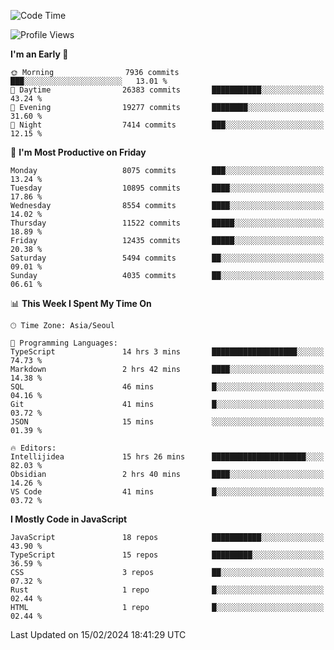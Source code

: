 <!--START_SECTION:waka-->
![Code Time](http://img.shields.io/badge/Code%20Time-5%2C651%20hrs%2015%20mins-blue)

![Profile Views](http://img.shields.io/badge/Profile%20Views-0-blue)

**I'm an Early 🐤** 

```text
🌞 Morning                7936 commits        ███░░░░░░░░░░░░░░░░░░░░░░   13.01 % 
🌆 Daytime                26383 commits       ███████████░░░░░░░░░░░░░░   43.24 % 
🌃 Evening                19277 commits       ████████░░░░░░░░░░░░░░░░░   31.60 % 
🌙 Night                  7414 commits        ███░░░░░░░░░░░░░░░░░░░░░░   12.15 % 
```
📅 **I'm Most Productive on Friday** 

```text
Monday                   8075 commits        ███░░░░░░░░░░░░░░░░░░░░░░   13.24 % 
Tuesday                  10895 commits       ████░░░░░░░░░░░░░░░░░░░░░   17.86 % 
Wednesday                8554 commits        ████░░░░░░░░░░░░░░░░░░░░░   14.02 % 
Thursday                 11522 commits       █████░░░░░░░░░░░░░░░░░░░░   18.89 % 
Friday                   12435 commits       █████░░░░░░░░░░░░░░░░░░░░   20.38 % 
Saturday                 5494 commits        ██░░░░░░░░░░░░░░░░░░░░░░░   09.01 % 
Sunday                   4035 commits        ██░░░░░░░░░░░░░░░░░░░░░░░   06.61 % 
```


📊 **This Week I Spent My Time On** 

```text
🕑︎ Time Zone: Asia/Seoul

💬 Programming Languages: 
TypeScript               14 hrs 3 mins       ███████████████████░░░░░░   74.73 % 
Markdown                 2 hrs 42 mins       ████░░░░░░░░░░░░░░░░░░░░░   14.38 % 
SQL                      46 mins             █░░░░░░░░░░░░░░░░░░░░░░░░   04.16 % 
Git                      41 mins             █░░░░░░░░░░░░░░░░░░░░░░░░   03.72 % 
JSON                     15 mins             ░░░░░░░░░░░░░░░░░░░░░░░░░   01.39 % 

🔥 Editors: 
Intellijidea             15 hrs 26 mins      █████████████████████░░░░   82.03 % 
Obsidian                 2 hrs 40 mins       ████░░░░░░░░░░░░░░░░░░░░░   14.26 % 
VS Code                  41 mins             █░░░░░░░░░░░░░░░░░░░░░░░░   03.72 % 
```

**I Mostly Code in JavaScript** 

```text
JavaScript               18 repos            ███████████░░░░░░░░░░░░░░   43.90 % 
TypeScript               15 repos            █████████░░░░░░░░░░░░░░░░   36.59 % 
CSS                      3 repos             ██░░░░░░░░░░░░░░░░░░░░░░░   07.32 % 
Rust                     1 repo              █░░░░░░░░░░░░░░░░░░░░░░░░   02.44 % 
HTML                     1 repo              █░░░░░░░░░░░░░░░░░░░░░░░░   02.44 % 
```




 Last Updated on 15/02/2024 18:41:29 UTC
<!--END_SECTION:waka-->

